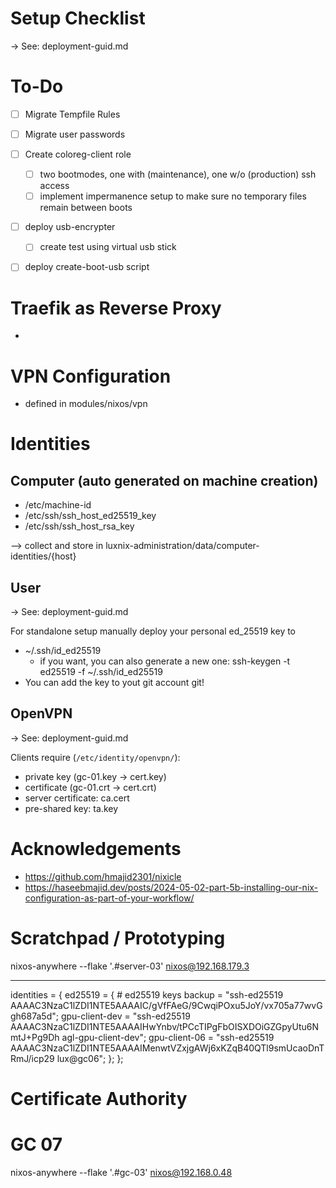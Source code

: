 # Setup Checklist
-> See: deployment-guid.md

# To-Do
- [ ] Migrate Tempfile Rules
- [ ] Migrate user passwords
- [ ] Create coloreg-client role
  - [ ] two bootmodes, one with (maintenance), one w/o (production) ssh access
  - [ ] implement impermanence setup to make sure no temporary files remain between boots
- [ ] deploy usb-encrypter
  - [ ] create test using virtual usb stick
- [ ] deploy create-boot-usb script


# Traefik as Reverse Proxy
- 

# VPN Configuration
- defined in modules/nixos/vpn

# Identities
## Computer (auto generated on machine creation)
- /etc/machine-id
- /etc/ssh/ssh_host_ed25519_key
- /etc/ssh/ssh_host_rsa_key

--> collect and store in luxnix-administration/data/computer-identities/{host}

## User
-> See: deployment-guid.md

For standalone setup manually deploy your personal ed_25519 key to
- ~/.ssh/id_ed25519
  - if you want, you can also generate a new one: ssh-keygen -t ed25519 -f ~/.ssh/id_ed25519
- You can add the key to yout git account git!

## OpenVPN 
-> See: deployment-guid.md

Clients require (`/etc/identity/openvpn/`):
- private key (gc-01.key -> cert.key)
- certificate (gc-01.crt -> cert.crt)
- server certificate: ca.cert
- pre-shared key: ta.key



# Acknowledgements

- https://github.com/hmajid2301/nixicle 
- https://haseebmajid.dev/posts/2024-05-02-part-5b-installing-our-nix-configuration-as-part-of-your-workflow/

# Scratchpad / Prototyping
nixos-anywhere --flake '.#server-03' nixos@192.168.179.3

---
identities = {
        ed25519 = { # ed25519 keys
backup = "ssh-ed25519 AAAAC3NzaC1lZDI1NTE5AAAAIC/gVfFAeG/9CwqiPOxu5JoY/vx705a77wvGgh687a5d";
gpu-client-dev = "ssh-ed25519 AAAAC3NzaC1lZDI1NTE5AAAAIHwYnbv/tPCcTIPgFbOISXDOiGZGpyUtu6NmtJ+Pg9Dh agl-gpu-client-dev";
gpu-client-06 = "ssh-ed25519 AAAAC3NzaC1lZDI1NTE5AAAAIMenwtVZxjgAWj6xKZqB40QTl9smUcaoDnTRmJ/icp29 lux@gc06";
        };
    };

# Certificate Authority


# GC 07
nixos-anywhere --flake '.#gc-03' nixos@192.168.0.48